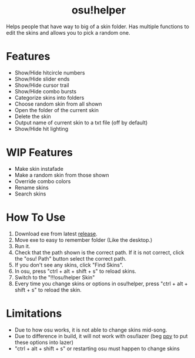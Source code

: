 <h1 align="center">osu!helper</h1>

<p>Helps people that have way to big of a skin folder. Has multiple functions to edit the skins and allows you to pick a random one.</p>

# Features
- Show/Hide hitcircle numbers
- Show/Hide slider ends
- Show/Hide cursor trail
- Show/Hide combo bursts
- Categorize skins into folders
- Choose random skin from all shown
- Open the folder of the current skin
- Delete the skin
- Output name of current skin to a txt file (off by default)
- Show/Hide hit lighting

# WIP Features
- Make skin instafade
- Make a random skin from those shown
- Override combo colors
- Rename skins
- Search skins

# How To Use
1. Download exe from latest [release](https://github.com/IIIPointXIV/osu-helper/releases).
2. Move exe to easy to remember folder (Like the desktop.)
3. Run it.
4. Check that the path shown is the correct path. If it is not correct, click the "osu! Path" button select the correct path.
5. If you don't see any skins, click "Find Skins".
6. In osu, press "ctrl + alt + shift + s" to reload skins.
7. Switch to the "!!!osu!helper Skin"
8. Every time you change skins or options in osu!helper, press "ctrl + alt + shift + s" to reload the skin.

# Limitations
 - Due to how osu works, it is not able to change skins mid-song.
 - Due to difference in build, it will not work with osu!lazer (beg [ppy](https://twitter.com/ppy) to put these options into lazer)
 - "ctrl + alt + shift + s" or restarting osu must happen to change skins
